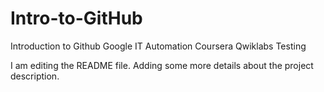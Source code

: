 # Intro-to-GitHub
Introduction to Github Google IT Automation Coursera Qwiklabs Testing

I am editing the README file. Adding some more details about the project description.
